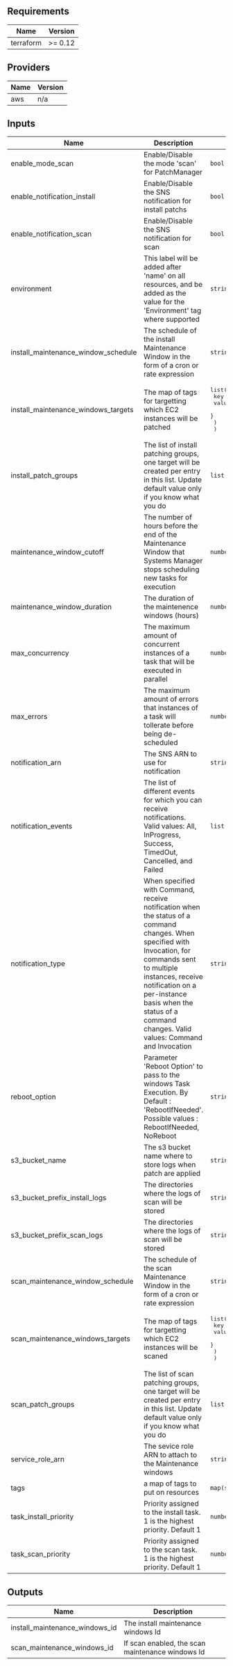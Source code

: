 ## Requirements

| Name | Version |
|------|---------|
| terraform | >= 0.12 |

## Providers

| Name | Version |
|------|---------|
| aws | n/a |

## Inputs

| Name | Description | Type | Default | Required |
|------|-------------|------|---------|:--------:|
| enable\_mode\_scan | Enable/Disable the mode 'scan' for PatchManager | `bool` | `false` | no |
| enable\_notification\_install | Enable/Disable the SNS notification for install patchs | `bool` | `false` | no |
| enable\_notification\_scan | Enable/Disable the SNS notification for scan | `bool` | `false` | no |
| environment | This label will be added after 'name' on all resources, and be added as the value for the 'Environment' tag where supported | `string` | n/a | yes |
| install\_maintenance\_window\_schedule | The schedule of the install Maintenance Window in the form of a cron or rate expression | `string` | `"cron(0 0 21 ? * WED *)"` | no |
| install\_maintenance\_windows\_targets | The map of tags for targetting which EC2 instances will be patched | <pre>list(object({<br>    key : string<br>    values : list(string)<br>    }<br>    )<br>  )</pre> | `[]` | no |
| install\_patch\_groups | The list of install patching groups, one target will be created per entry in this list. Update default value only if you know what you do | `list(string)` | <pre>[<br>  "TOPATCH"<br>]</pre> | no |
| maintenance\_window\_cutoff | The number of hours before the end of the Maintenance Window that Systems Manager stops scheduling new tasks for execution | `number` | `1` | no |
| maintenance\_window\_duration | The duration of the maintenence windows (hours) | `number` | `3` | no |
| max\_concurrency | The maximum amount of concurrent instances of a task that will be executed in parallel | `number` | `20` | no |
| max\_errors | The maximum amount of errors that instances of a task will tollerate before being de-scheduled | `number` | `50` | no |
| notification\_arn | The SNS ARN to use for notification | `string` | `""` | no |
| notification\_events | The list of different events for which you can receive notifications. Valid values: All, InProgress, Success, TimedOut, Cancelled, and Failed | `list(string)` | <pre>[<br>  "All"<br>]</pre> | no |
| notification\_type | When specified with Command, receive notification when the status of a command changes. When specified with Invocation, for commands sent to multiple instances, receive notification on a per-instance basis when the status of a command changes. Valid values: Command and Invocation | `string` | `"Command"` | no |
| reboot\_option | Parameter 'Reboot Option' to pass to the windows Task Execution. By Default : 'RebootIfNeeded'. Possible values : RebootIfNeeded, NoReboot | `string` | `"RebootIfNeeded"` | no |
| s3\_bucket\_name | The s3 bucket name where to store logs when patch are applied | `string` | n/a | yes |
| s3\_bucket\_prefix\_install\_logs | The directories where the logs of scan will be stored | `string` | `"install"` | no |
| s3\_bucket\_prefix\_scan\_logs | The directories where the logs of scan will be stored | `string` | `"scan"` | no |
| scan\_maintenance\_window\_schedule | The schedule of the scan Maintenance Window in the form of a cron or rate expression | `string` | `"cron(0 0 18 ? * WED *)"` | no |
| scan\_maintenance\_windows\_targets | The map of tags for targetting which EC2 instances will be scaned | <pre>list(object({<br>    key : string<br>    values : list(string)<br>    }<br>    )<br>  )</pre> | `[]` | no |
| scan\_patch\_groups | The list of scan patching groups, one target will be created per entry in this list. Update default value only if you know what you do | `list(string)` | <pre>[<br>  "TOSCAN"<br>]</pre> | no |
| service\_role\_arn | The sevice role ARN to attach to the Maintenance windows | `string` | n/a | yes |
| tags | a map of tags to put on resources | `map(string)` | `{}` | no |
| task\_install\_priority | Priority assigned to the install task. 1 is the highest priority. Default 1 | `number` | `1` | no |
| task\_scan\_priority | Priority assigned to the scan task. 1 is the highest priority. Default 1 | `number` | `1` | no |

## Outputs

| Name | Description |
|------|-------------|
| install\_maintenance\_windows\_id | The install maintenance windows Id |
| scan\_maintenance\_windows\_id | If scan enabled, the scan maintenance windows Id |

